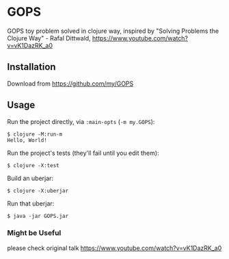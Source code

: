 # GOPS

GOPS toy problem solved in clojure way, inspired by "Solving Problems the Clojure Way" - Rafal Dittwald, https://www.youtube.com/watch?v=vK1DazRK_a0

## Installation

Download from https://github.com/my/GOPS

## Usage 

Run the project directly, via `:main-opts` (`-m my.GOPS`):

    $ clojure -M:run-m
    Hello, World!

Run the project's tests (they'll fail until you edit them):

    $ clojure -X:test

Build an uberjar:

    $ clojure -X:uberjar

Run that uberjar:

    $ java -jar GOPS.jar

### Might be Useful

please check original talk https://www.youtube.com/watch?v=vK1DazRK_a0
